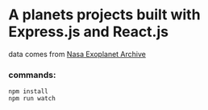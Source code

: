 # A planets projects built with Express.js and React.js

data comes from [Nasa Exoplanet Archive](https://exoplanetarchive.ipac.caltech.edu/docs/PurposeOfKOITable.html)

### commands:

    npm install
    npm run watch
